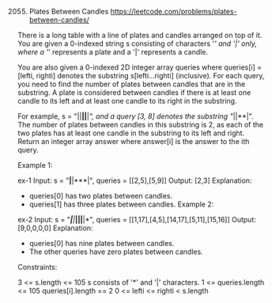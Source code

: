 
2055. Plates Between Candles
https://leetcode.com/problems/plates-between-candles/

There is a long table with a line of plates and candles arranged on top of it. You are given a 0-indexed string s consisting of characters '*' and '|' only, where a '*' represents a plate and a '|' represents a candle.

You are also given a 0-indexed 2D integer array queries where queries[i] = [lefti, righti] denotes the substring s[lefti...righti] (inclusive). For each query, you need to find the number of plates between candles that are in the substring. A plate is considered between candles if there is at least one candle to its left and at least one candle to its right in the substring.

For example, s = "||**||**|*", and a query [3, 8] denotes the substring "*||**|". The number of plates between candles in this substring is 2, as each of the two plates has at least one candle in the substring to its left and right.
Return an integer array answer where answer[i] is the answer to the ith query.



Example 1:

ex-1
Input: s = "**|**|***|", queries = [[2,5],[5,9]]
Output: [2,3]
Explanation:
- queries[0] has two plates between candles.
- queries[1] has three plates between candles.
  Example 2:

ex-2
Input: s = "***|**|*****|**||**|*", queries = [[1,17],[4,5],[14,17],[5,11],[15,16]]
Output: [9,0,0,0,0]
Explanation:
- queries[0] has nine plates between candles.
- The other queries have zero plates between candles.


Constraints:

3 <= s.length <= 105
s consists of '*' and '|' characters.
1 <= queries.length <= 105
queries[i].length == 2
0 <= lefti <= righti < s.length

